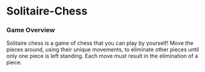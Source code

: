 # Solitaire-Chess

### Game Overview
Solitaire chess is a game of chess that you can play by yourself! Move the pieces around, using their unique movements,
to eliminate other pieces until only one piece is left standing. Each move must result in the elimination of a piece.
